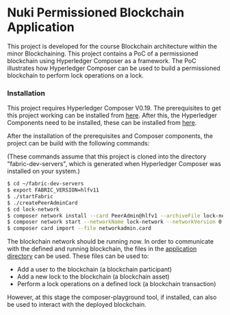 # Nuki Permissioned Blockchain Application

This project is developed for the course Blockchain architecture within the minor Blockchaining. This project contains a PoC of a permissioned blockchain using Hyperledger Composer as a framework. The PoC illustrates how Hyperledger Composer can be used to build a permissioned blockchain to perform lock operations on a lock.

### Installation

This project requires Hyperledger Composer V0.19. The prerequisites to get this project working can be installed from [here](https://hyperledger.github.io/composer/v0.19/installing/installing-prereqs). After this, the Hyperledger Components need to be installed, these can be installed from [here](https://hyperledger.github.io/composer/v0.19/installing/development-tools).

After the installation of the prerequisites and Composer components, the project can be build with the following commands:

(These commands assume that this project is cloned into the directory "fabric-dev-servers", which is generated when Hyperledger Composer was installed on your system.)

```sh
$ cd ~/fabric-dev-servers
$ export FABRIC_VERSION=hlfv11
$ ./startFabric
$ ./createPeerAdminCard
$ cd lock-network
$ composer network install --card PeerAdmin@hlfv1 --archiveFile lock-network.bna
$ composer network start --networkName lock-network --networkVersion 0.0.2-deploy.3 --networkAdmin admin --networkAdminEnrollSecret adminpw --card PeerAdmin@hlfv1 --file networkadmin.card
$ composer card import --file networkadmin.card
```

The blockchain network should be running now. In order to communicate with the defined and running blockchain, the files in the [application directory](https://github.com/daneshlachman/Nuki-blockchain-application/tree/master/application) can be used. These files can be used to:

- Add a user to the blockchain (a blockchain participant)
- Add a new lock to the blockchain (a blockchain asset)
- Perform a lock operations on a defined lock (a blockchain transaction)

However, at this stage the composer-playground tool, if installed, can also be used to interact with the deployed blockchain.
